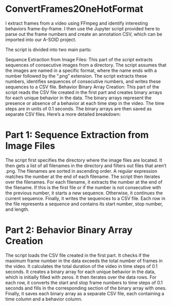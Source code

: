 # ConvertFrames2OneHotFormat
I extract frames from a video using FFmpeg and identify interesting behaviors frame-by-frame. I then use the Jupyter script provided here to parse out the frame numbers and create an annotation CSV, which can be imported into our A-SOID project.

The script is divided into two main parts:

Sequence Extraction from Image Files: This part of the script extracts sequences of consecutive images from a directory. The script assumes that the images are named in a specific format, where the name ends with a number followed by the “.png” extension. The script extracts these numbers, identifies sequences of consecutive numbers, and writes these sequences to a CSV file.
Behavior Binary Array Creation: This part of the script reads the CSV file created in the first part and creates binary arrays for each unique behavior in the data. The binary arrays represent the presence or absence of a behavior at each time step in the video. The time steps are in units of 0.1 seconds. The binary arrays are then saved as separate CSV files.
Here’s a more detailed breakdown:

# Part 1: Sequence Extraction from Image Files

The script first specifies the directory where the image files are located.
It then gets a list of all filenames in the directory and filters out files that aren’t .png.
The filenames are sorted in ascending order.
A regular expression matches the number at the end of each filename.
The script then iterates over the filenames. For each filename, it extracts the number at the end of the filename. If this is the first file or if the number is not consecutive with the previous number, it starts a new sequence. Otherwise, it continues the current sequence.
Finally, it writes the sequences to a CSV file. Each row in the file represents a sequence and contains its start number, stop number, and length.

# Part 2: Behavior Binary Array Creation

The script loads the CSV file created in the first part.
It checks if the maximum frame number in the data exceeds the total number of frames in the video.
It calculates the total duration of the video in time steps of 0.1 seconds.
It creates a binary array for each unique behavior in the data, which is initially filled with zeros.
It then iterates over the data rows. For each row, it converts the start and stop frame numbers to time steps of 0.1 seconds and fills in the corresponding section of the binary array with ones.
Finally, it saves each binary array as a separate CSV file, each containing a time column and a behavior column.
